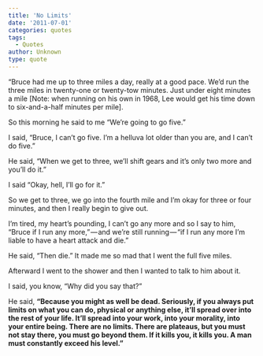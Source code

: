 ```yaml
---
title: 'No Limits'
date: '2011-07-01'
categories: quotes
tags:
  - Quotes
author: Unknown
type: quote
---
```


“Bruce had me up to three miles a day, really at a good pace. We’d run the three miles in twenty-one or twenty-tow minutes. Just under eight minutes a mile [Note: when running on his own in 1968, Lee would get his time down to six-and-a-half minutes per mile].

So this morning he said to me “We’re going to go five.”

I said, “Bruce, I can’t go five. I’m a helluva lot older than you are, and I can’t do five.”

He said, “When we get to three, we’ll shift gears and it’s only two more and you’ll do it.”

I said “Okay, hell, I’ll go for it.”

So we get to three, we go into the fourth mile and I’m okay for three or four minutes, and then I really begin to give out.

I’m tired, my heart’s pounding, I can’t go any more and so I say to him, “Bruce if I run any more,” — and we’re still running — “if I run any more I’m liable to have a heart attack and die.”

He said, “Then die.” It made me so mad that I went the full five miles.

Afterward I went to the shower and then I wanted to talk to him about it.

I said, you know, “Why did you say that?”

He said, **“Because you might as well be dead. Seriously, if you always put limits on what you can do, physical or anything else, it’ll spread over into the rest of your life. It’ll spread into your work, into your morality, into your entire being. There are no limits. There are plateaus, but you must not stay there, you must go beyond them. If it kills you, it kills you. A man must constantly exceed his level.”**
